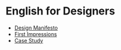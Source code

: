 # English for Designers

- [Design Manifesto](01-design-manifesto/index.md)
- [First Impressions](02-first-impressions)
- [Case Study](Case-study.md)
